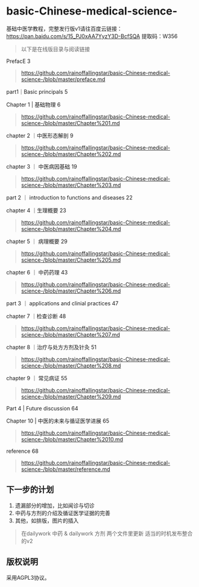 # basic-Chinese-medical-science-
基础中医学教程，完整发行版v1请往百度云链接：https://pan.baidu.com/s/15_PJ0xAA7YyzY3D-BcfSQA 提取码：W356 

> 以下是在线版目录与阅读链接

PrefacE	3
> https://github.com/rainoffallingstar/basic-Chinese-medical-science-/blob/master/preface.md

part1｜Basic principals	5

Chapter 1 | 基础物理	6
> https://github.com/rainoffallingstar/basic-Chinese-medical-science-/blob/master/Chapter%201.md

chapter 2 ｜中医形态解剖	9
> https://github.com/rainoffallingstar/basic-Chinese-medical-science-/blob/master/Chapter%202.md

chapter 3 ｜ 中医病因基础	19
> https://github.com/rainoffallingstar/basic-Chinese-medical-science-/blob/master/Chapter%203.md

part 2 ｜ introduction to   functions and diseases	22

chapter 4 ｜生理概要	23
> https://github.com/rainoffallingstar/basic-Chinese-medical-science-/blob/master/Chapter%204.md


chapter 5 ｜ 病理概要	29
> https://github.com/rainoffallingstar/basic-Chinese-medical-science-/blob/master/Chapter%205.md


chapter 6 ｜ 中药药理	43
> https://github.com/rainoffallingstar/basic-Chinese-medical-science-/blob/master/Chapter%206.md


part 3 ｜ applications and clinial practices	47


chapter 7 ｜检查诊断	48
> https://github.com/rainoffallingstar/basic-Chinese-medical-science-/blob/master/Chapter%207.md


chapter 8 ｜治疗与处方方剂及针灸	51
> https://github.com/rainoffallingstar/basic-Chinese-medical-science-/blob/master/Chapter%208.md


chapter 9 ｜ 常见病证	55
> https://github.com/rainoffallingstar/basic-Chinese-medical-science-/blob/master/Chapter%209.md

Part 4 | Future discussion	64

Chapter 10 | 中医的未来与循证医学进展	65
> https://github.com/rainoffallingstar/basic-Chinese-medical-science-/blob/master/Chapter%2010.md

reference	68
> https://github.com/rainoffallingstar/basic-Chinese-medical-science-/blob/master/reference.md

## 下一步的计划
1. 遗漏部分的增加，比如闻诊与切诊
2. 中药与方剂的介绍及循证医学证据的完善
3. 其他，如排版，图片的插入
> 在dailywork 中药 & dailywork 方剂 两个文件里更新
> 适当的时机发布整合的v2
## 版权说明
采用AGPL3协议。
